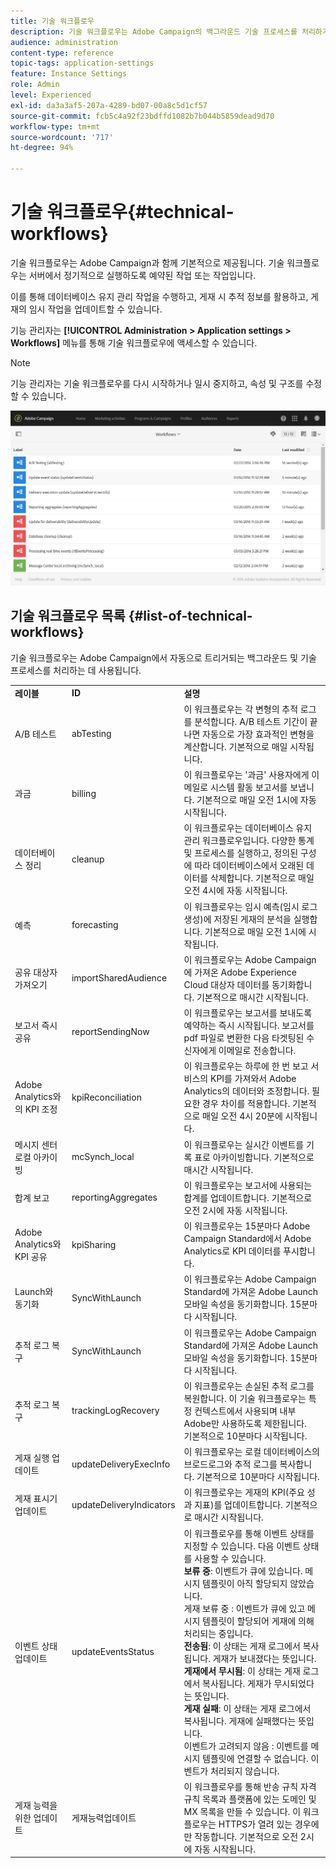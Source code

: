 ```yaml
---
title: 기술 워크플로우
description: 기술 워크플로우는 Adobe Campaign의 백그라운드 기술 프로세스를 처리하기 위해 고안된 기본 제공 워크플로우로, 플랫폼이 올바르게 동작하도록 합니다.
audience: administration
content-type: reference
topic-tags: application-settings
feature: Instance Settings
role: Admin
level: Experienced
exl-id: da3a3af5-207a-4289-bd07-00a8c5d1cf57
source-git-commit: fcb5c4a92f23bdffd1082b7b044b5859dead9d70
workflow-type: tm+mt
source-wordcount: '717'
ht-degree: 94%

---
```


# 기술 워크플로우{#technical-workflows}

기술 워크플로우는 Adobe Campaign과 함께 기본적으로 제공됩니다. 기술 워크플로우는 서버에서 정기적으로 실행하도록 예약된 작업 또는 작업입니다.

이를 통해 데이터베이스 유지 관리 작업을 수행하고, 게재 시 추적 정보를 활용하고, 게재의 임시 작업을 업데이트할 수 있습니다.

기능 관리자는 **[!UICONTROL Administration > Application settings > Workflows]** 메뉴를 통해 기술 워크플로우에 액세스할 수 있습니다.

>[!NOTE]
>
>기능 관리자는 기술 워크플로우를 다시 시작하거나 일시 중지하고, 속성 및 구조를 수정할 수 있습니다.

![](assets/technical_workflows.png)

## 기술 워크플로우 목록 {#list-of-technical-workflows}

기술 워크플로우는 Adobe Campaign에서 자동으로 트리거되는 백그라운드 및 기술 프로세스를 처리하는 데 사용됩니다.

<table> 
 <tbody> 
  <tr> 
   <td> <strong>레이블</strong><br /> </td> 
   <td> <strong>ID</strong><br /> </td> 
   <td> <strong>설명</strong><br /> </td> 
  </tr> 
  <tr> 
   <td> <span class="uicontrol">A/B 테스트</span> <br /> </td> 
   <td> <span class="uicontrol">abTesting</span> <br /> </td> 
   <td> 이 워크플로우는 각 변형의 추적 로그를 분석합니다. A/B 테스트 기간이 끝나면 자동으로 가장 효과적인 변형을 계산합니다. 기본적으로 매일 시작됩니다.<br /> </td> 
  </tr> 
  <tr> 
   <td> <span class="uicontrol">과금</span> <br /> </td> 
   <td> <span class="uicontrol">billing</span> <br /> </td> 
   <td> 이 워크플로우는 '과금' 사용자에게 이메일로 시스템 활동 보고서를 보냅니다. 기본적으로 매일 오전 1시에 자동 시작됩니다.<br /> </td> 
  </tr> 
  <tr> 
   <td> <span class="uicontrol">데이터베이스 정리</span> <br /> </td> 
   <td> <span class="uicontrol">cleanup</span> <br /> </td> 
   <td> 이 워크플로우는 데이터베이스 유지 관리 워크플로우입니다. 다양한 통계 및 프로세스를 실행하고, 정의된 구성에 따라 데이터베이스에서 오래된 데이터를 삭제합니다. 기본적으로 매일 오전 4시에 자동 시작됩니다.<br /> </td> 
  </tr> 
  <tr> 
   <td> <span class="uicontrol">예측</span> <br /> </td> 
   <td> <span class="uicontrol">forecasting</span> <br /> </td> 
   <td> 이 워크플로우는 임시 예측(임시 로그 생성)에 저장된 게재의 분석을 실행합니다. 기본적으로 매일 오전 1시에 시작됩니다. <br /> </td> 
  </tr> 
  <tr> 
   <td> <span class="uicontrol">공유 대상자 가져오기</span> <br /> </td> 
   <td> <span class="uicontrol">importSharedAudience</span> <br /> </td> 
   <td> 이 워크플로우는 Adobe Campaign에 가져온 Adobe Experience Cloud 대상자 데이터를 동기화합니다. 기본적으로 매시간 시작됩니다.<br /> </td> 
  </tr> 
  <tr> 
   <td> <span class="uicontrol">보고서 즉시 공유</span> <br /> </td> 
   <td> <span class="uicontrol">reportSendingNow</span> <br /> </td> 
   <td> 이 워크플로우는 보고서를 보내도록 예약하는 즉시 시작됩니다. 보고서를 pdf 파일로 변환한 다음 타겟팅된 수신자에게 이메일로 전송합니다.<br /> </td> 
  </tr> 
  <tr> 
   <td> <span class="uicontrol">Adobe Analytics와의 KPI 조정</span> <br /> </td> 
   <td> <span class="uicontrol">kpiReconciliation</span> <br /> </td> 
   <td> 이 워크플로우는 하루에 한 번 보고 서비스의 KPI를 가져와서 Adobe Analytics의 데이터와 조정합니다. 필요한 경우 차이를 적용합니다. 기본적으로 매일 오전 4시 20분에 시작됩니다.<br /> </td> 
  </tr> 
  <tr> 
   <td> <span class="uicontrol">메시지 센터 로컬 아카이빙</span> <br /> </td> 
   <td> <span class="uicontrol">mcSynch_local</span> <br /> </td> 
   <td> 이 워크플로우는 실시간 이벤트를 기록 표로 아카이빙합니다. 기본적으로 매시간 시작됩니다.<br /> </td> 
  </tr> 
  <tr> 
   <td> <span class="uicontrol">합계 보고</span> <br /> </td> 
   <td> <span class="uicontrol">reportingAggregates</span> <br /> </td> 
   <td> 이 워크플로우는 보고서에 사용되는 합계를 업데이트합니다. 기본적으로 오전 2시에 자동 시작됩니다.<br /> </td> 
  </tr> 
  <tr> 
   <td> <span class="uicontrol">Adobe Analytics와 KPI 공유</span> <br /> </td> 
   <td> <span class="uicontrol">kpiSharing</span> <br /> </td> 
   <td> 이 워크플로우는 15분마다 Adobe Campaign Standard에서 Adobe Analytics로 KPI 데이터를 푸시합니다.<br /> </td> 
  </tr> 
    </tr> 
   <tr> 
   <td> <span class="uicontrol">Launch와 동기화</span> <br /> </td> 
   <td> <span class="uicontrol">SyncWithLaunch</span> <br /> </td> 
   <td> 이 워크플로우는 Adobe Campaign Standard에 가져온 Adobe Launch 모바일 속성을 동기화합니다. 15분마다 시작됩니다.<br /> </td> 
  </tr>
  <tr> 
   <td> <span class="uicontrol">추적 로그 복구</span> <br /> </td> 
   <td> <span class="uicontrol">SyncWithLaunch</span> <br /> </td> 
   <td> 이 워크플로우는 Adobe Campaign Standard에 가져온 Adobe Launch 모바일 속성을 동기화합니다. 15분마다 시작됩니다.<br /> </td> 
  </tr>
  <tr> 
   <td> <span class="uicontrol">추적 로그 복구</span> <br /> </td> 
   <td> <span class="uicontrol">trackingLogRecovery</span> <br /> </td> 
   <td> 이 워크플로우는 손실된 추적 로그를 복원합니다. 이 기술 워크플로우는 특정 컨텍스트에서 사용되며 내부 Adobe만 사용하도록 제한됩니다. <br> 기본적으로 10분마다 시작됩니다.<br /> </td> 
  </tr>
  <tr> 
   <td> <span class="uicontrol">게재 실행 업데이트</span> <br/> </td> 
   <td> <span class="uicontrol">updateDeliveryExecInfo</span> <br/> </td> 
   <td> 이 워크플로우는 로컬 데이터베이스의 브로드로그와 추적 로그를 복사합니다. 기본적으로 10분마다 시작됩니다.<br/> </td> 
  </tr>
  <tr> 
   <td> <span class="uicontrol">게재 표시기 업데이트</span> <br /> </td> 
   <td> <span class="uicontrol">updateDeliveryIndicators</span> <br /> </td> 
   <td> 이 워크플로우는 게재의 KPI(주요 성과 지표)를 업데이트합니다. 기본적으로 매시간 시작됩니다.<br /> </td> 
  </tr> 
  <tr> 
   <td> <span class="uicontrol">이벤트 상태 업데이트</span> <br /> </td> 
   <td> <span class="uicontrol">updateEventsStatus</span> <br /> </td> 
   <td> 이 워크플로우를 통해 이벤트 상태를 지정할 수 있습니다. 다음 이벤트 상태를 사용할 수 있습니다.<br /> <strong>보류 중</strong>: 이벤트가 큐에 있습니다. 메시지 템플릿이 아직 할당되지 않았습니다.<br /> <span class="uicontrol">게재 보류 중</span> : 이벤트가 큐에 있고 메시지 템플릿이 할당되어 게재에 의해 처리되는 중입니다.<br /> <strong>전송됨</strong>: 이 상태는 게재 로그에서 복사됩니다. 게재가 보내졌다는 뜻입니다.<br /> <strong>게재에서 무시됨</strong>: 이 상태는 게재 로그에서 복사됩니다. 게재가 무시되었다는 뜻입니다.<br /> <strong>게재 실패</strong>: 이 상태는 게재 로그에서 복사됩니다. 게재에 실패했다는 뜻입니다.<br /> <span class="uicontrol">이벤트가 고려되지 않음</span> : 이벤트를 메시지 템플릿에 연결할 수 없습니다. 이벤트가 처리되지 않습니다.<br /> </td> 
  </tr> 
  <tr> 
   <td> <span class="uicontrol">게재 능력을 위한 업데이트</span> <br /> </td> 
   <td> <span class="uicontrol">게재능력업데이트</span> <br /> </td> 
   <td> 이 워크플로우를 통해 반송 규칙 자격 규칙 목록과 플랫폼에 있는 도메인 및 MX 목록을 만들 수 있습니다. 이 워크플로우는 HTTPS가 열려 있는 경우에만 작동합니다. 기본적으로 오전 2시에 자동 시작됩니다.<br /> </td> 
  </tr> 
 </tbody> 
</table>

